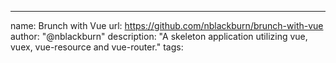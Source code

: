 ---
name: Brunch with Vue
url: https://github.com/nblackburn/brunch-with-vue
author: "@nblackburn"
description: "A skeleton application utilizing vue, vuex, vue-resource and vue-router."
tags: